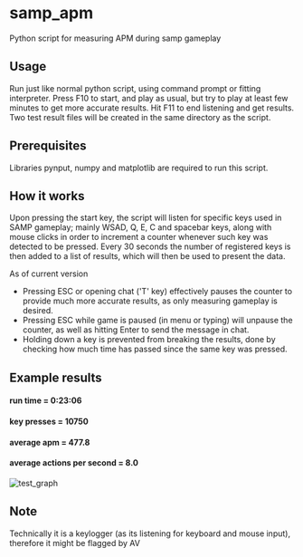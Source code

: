 # samp_apm

Python script for measuring APM during samp gameplay

## Usage

Run just like normal python script, using command prompt or fitting interpreter. Press F10 to start, and play as usual, but try to play at least few minutes to get more accurate results.
Hit F11 to end listening and get results. Two test result files will be created in the same directory as the script.

## Prerequisites 

Libraries pynput, numpy and matplotlib are required to run this script.


## How it works
Upon pressing the start key, the script will listen for specific keys used in SAMP gameplay; mainly WSAD, Q, E, C and spacebar keys, along with mouse clicks in order to increment a counter whenever such key was detected to be pressed. Every 30 seconds the number of registered keys is then added to a list of results, which will then be used to present the data.

As of current version
- Pressing ESC or opening chat ('T' key)  effectively pauses the counter to provide much more accurate results, as only measuring gameplay is desired.
- Pressing ESC while game is paused (in menu or typing) will unpause the counter, as well as hitting Enter to send the message in chat.
- Holding down a key is prevented from breaking the results, done by checking how much time has passed since the same key was pressed.

## Example results

#### run time = 0:23:06
#### key presses = 10750
#### average apm = 477.8
#### average actions per second = 8.0



![test_graph](https://user-images.githubusercontent.com/98032843/156205545-222a9cef-8f6a-41ab-8f70-6495d5356c0a.png)


## Note
Technically it is a keylogger (as its listening for keyboard and mouse input), therefore it might be flagged by AV
